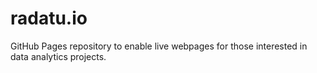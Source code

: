 # radatu.io
GitHub Pages repository to enable live webpages for those interested in data analytics projects.
